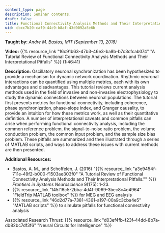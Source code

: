 ```yaml
---
content_type: page
description: Seminar contents.
draft: false
title: Functional Connectivity Analysis Methods and Their Interpretational Pitfalls
uid: cbcc7b20-caf9-44c9-b8af-43d0092a5e6b
---
```

**Taught by:** *Andre M. Bastos, MIT (September 13, 2016)*

**Video:** {{% resource_link "16c91b63-47b3-46e3-ba8b-b7c3cfcab074" "A Tutorial Review of Functional Connectivity Analysis Methods and Their Interpretational Pitfalls" %}} (1:46:41)

**Description:** Oscillatory neuronal synchronization has been hypothesized to provide a mechanism for dynamic network coordination. Rhythmic neuronal interactions can be quantified using multiple metrics, each with its own advantages and disadvantages. This tutorial reviews current analysis methods used in the field of invasive and non-invasive electrophysiology to study the dynamic connections between neuronal populations. The tutorial first presents metrics for functional connectivity, including coherence, phase synchronization, phase-slope index, and Granger causality, to provide an intuition for how these metrics work, as well as their quantitative definition. A number of interpretational caveats and common pitfalls can arise when performing functional connectivity analysis, including the common reference problem, the signal-to-noise ratio problem, the volume conduction problem, the common input problem, and the sample size bias problem. These pitfalls are summarized and then illustrated through a series of MATLAB scripts, and ways to address these issues with current methods are then presented.

**Additional Resources:**

- Bastos, A. M., and Schoffelen, J. (2016) "{{% resource_link "a3e9454f-711e-49f2-b000-f1503ae303f0" "A Tutorial Review of Functional Connectivity Analysis Methods and Their Interpretational Pitfalls.\"" %}} *Frontiers in Systems Neuroscience* 9(175): 1–23.
- {{% resource_link "f45f16c5-2bba-4d4f-9069-3bec8c4e4964" "FieldTrip MATLAB toolbox" %}} for MEG and EEG analysis
- {{% resource_link "46d2d77a-7381-4361-a197-00a9c3cba4e5" "MATLAB scripts" %}} to simulate pitfalls for functional connectivity analysis

Associated Research Thrust: {{% resource_link "d03ef4fb-f23f-44dd-8b7a-db82bc7df3f6" "Neural Circuits for Intelligence" %}}